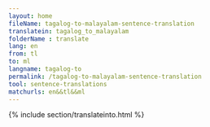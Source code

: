 ```yaml
---
layout: home
fileName: tagalog-to-malayalam-sentence-translation
translatein: tagalog_to_malayalam
folderName : translate
lang: en
from: tl
to: ml
langname: tagalog-to
permalink: /tagalog-to-malayalam-sentence-translation
tool: sentence-translations
matchurls: en&&tl&&ml
---
```

{% include section/translateinto.html %}
